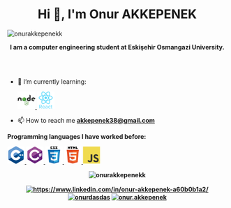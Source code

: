 
<h1 align="center">Hi 👋, I'm Onur AKKEPENEK</h1>
<p align="left"> <img src="https://komarev.com/ghpvc/?username=onurakkepenekk" alt="onurakkepenekk" /> </p>


<p align="center"><strong>I am a computer engineering student at Eskişehir Osmangazi University.</strong></p>

<br><br>

- 🌱 I’m currently learning: <p align="left"> <a href="https://nodejs.org" target="_blank"> <img src="https://raw.githubusercontent.com/devicons/devicon/master/icons/nodejs/nodejs-original-wordmark.svg" alt="nodejs" width="40" height="40"/> </a> <a href="https://reactjs.org/" target="_blank"> <img src="https://raw.githubusercontent.com/devicons/devicon/master/icons/react/react-original-wordmark.svg" alt="react" width="40" height="40"/> </a> </p>


- 📫 How to reach me **akkepenek38@gmail.com**



<p><strong>Programming languages I have worked before:
  <p align="left"> <a href="https://www.w3schools.com/cpp/" target="_blank"> <img src="https://raw.githubusercontent.com/devicons/devicon/master/icons/cplusplus/cplusplus-original.svg" alt="cplusplus" width="40" height="40"/> </a> <a href="https://www.w3schools.com/cs/" target="_blank"> <img src="https://raw.githubusercontent.com/devicons/devicon/master/icons/csharp/csharp-original.svg" alt="csharp" width="40" height="40"/> </a> <a href="https://www.w3schools.com/css/" target="_blank"> <img src="https://raw.githubusercontent.com/devicons/devicon/master/icons/css3/css3-original-wordmark.svg" alt="css3" width="40" height="40"/> </a> <a href="https://www.w3.org/html/" target="_blank"> <img src="https://raw.githubusercontent.com/devicons/devicon/master/icons/html5/html5-original-wordmark.svg" alt="html5" width="40" height="40"/> </a> <a href="https://developer.mozilla.org/en-US/docs/Web/JavaScript" target="_blank"> <img src="https://raw.githubusercontent.com/devicons/devicon/master/icons/javascript/javascript-original.svg" alt="javascript" width="40" height="40"/> </a>

<p align="center"> <img src="https://github-readme-stats.vercel.app/api?username=onurakkepenekk&show_icons=true" alt="onurakkepenekk" /> </p>






<p align="center">
  <a href="https://www.linkedin.com/in/onur-akkepenek/" target="blank"><img align="center" src="https://cdn.jsdelivr.net/npm/simple-icons@3.0.1/icons/linkedin.svg" alt="https://www.linkedin.com/in/onur-akkepenek-a60b0b1a2/" height="40" width="40" /></a>
<a href="https://twitter.com/onurdasdas" target="blank"><img align="center" src="https://cdn.jsdelivr.net/npm/simple-icons@3.0.1/icons/twitter.svg" alt="onurdasdas" height="40" width="40" /></a>
<a href="https://instagram.com/onur.akkepenek" target="blank"><img align="center" src="https://cdn.jsdelivr.net/npm/simple-icons@3.0.1/icons/instagram.svg" alt="onur.akkepenek" height="40" width="40" /></a>
</p>
